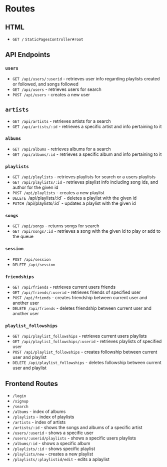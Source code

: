 # Routes

## HTML
* `GET /` `StaticPagesController#root`

## API Endpoints

### `users`
* `GET /api/users/:userid` - retrieves user info regarding playlists created or followed, and songs followed
* `GET /api/users` - retrieves users for search
* `POST /api/users` - creates a new user

## `artists`
* `GET /api/artists` - retrieves artists for a search 
* `GET /api/artists/:id` - retrieves a specific artist and info pertaining to it

### `albums`
* `GET /api/albums` - retrieves albums for a search 
* `GET /api/albums/:id` - retrieves a specific album and info pertaining to it

### `playlists`
* `GET /api/playlists` - retrieves playlists for search or a users playlists
* `GET /api/playlists/:id` - retrieves playlist info including song ids, and author for the given id
* `POST /api/playlists` - creates a new playlist
* `DELETE `/api/playlists/:id` - deletes a playlist with the given id
* `PATCH `/api/playlists/:id` - updates a playlist with the given id

### `songs`
* `GET /api/songs` - returns songs for search
* `GET /api/songs/:id` - retrieves a song with the given id to play or add to the queue

### `session`
* `POST /api/session`
* `DELETE /api/session` 

### `friendships`
* `GET /api/friends` - retrieves current users friends
* `GET /api/friends/:userid` - retrieves friends of specified user
* `POST /api/friends` - creates friendship between current user and another user
* `DELETE /api/friends` - deletes friendship between current user and another user

### `playlist_followships`
* `GET /api/playlist_followships` - retrieves current users playlists
* `GET /api/playlist_followships/:userid` - retrieves playlists of specified user
* `POST /api/playlist_followships` - creates followship between current user and playlist
* `DELETE /api/playlist_followships` - deletes followship between current user and playlist

## Frontend Routes

* `/login`
* `/signup`
* `/search`
* `/albums` - index of albums
* `/playlists` - index of playlists
* `/artists` - index of artists 
* `/artists/:id` - shows the songs and albums of a specific artist
* `/users/:userid` - shows a specific user
* `/users/:userid/playlists` - shows a specific users playlists
* `/albums/:id` - shows a specific album
* `/playlists/:id` - shows specific playlist
* `/playlists/new` - creates a new playlist
* `/playlists/:playlistid/edit` - edits a aplaylist
